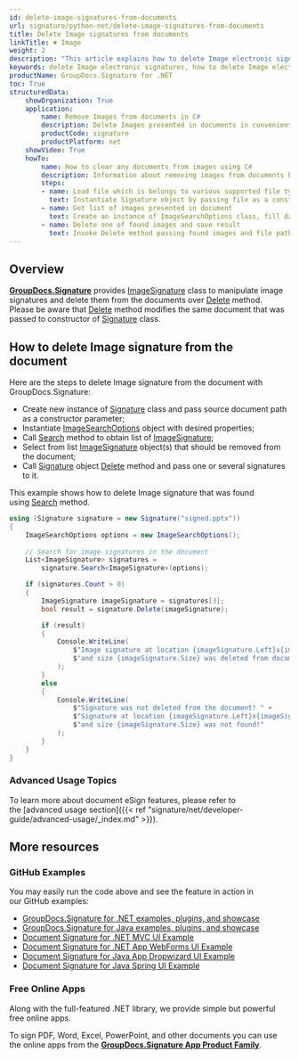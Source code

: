 ```yaml
---
id: delete-image-signatures-from-documents
url: signature/python-net/delete-image-signatures-from-documents
title: Delete Image signatures from documents
linkTitle: ✖ Image
weight: 2
description: "This article explains how to delete Image electronic signatures with GroupDocs.Signature API."
keywords: delete Image electronic signatures, how to delete Image electronic signatures
productName: GroupDocs.Signature for .NET 
toc: True
structuredData:
    showOrganization: True
    application:    
        name: Remove Images from documents in C#    
        description: Delete Images presented in documents in convenient way with C# language and GroupDocs.Signature for .NET APIs
        productCode: signature
        productPlatform: net 
    showVideo: True
    howTo:
        name: How to clear any documents from images using C# 
        description: Information about removing images from documents by C#
        steps:
        - name: Load file which is belongs to various supported file types
          text: Instantiate Signature object by passing file as a constructor parameter. You may provide either file path or file stream. 
        - name: Get list of images presented in document 
          text: Create an instance of ImageSearchOptions class, fill data and call Search method of signature.
        - name: Delete one of found images and save result 
          text: Invoke Delete method passing found images and file path for signed file. File stream can be used as well.
---
```

## Overview
[**GroupDocs.Signature**](https://products.groupdocs.com/signature/net) provides [ImageSignature](https://reference.groupdocs.com/signature/net/groupdocs.signature.domain/imagesignature) class to manipulate image signatures and delete them from the documents over [Delete](https://reference.groupdocs.com/signature/net/groupdocs.signature/signature/delete) method.  
Please be aware that [Delete](https://reference.groupdocs.com/signature/net/groupdocs.signature/signature/delete) method modifies the same document that was passed to constructor of [Signature](https://reference.groupdocs.com/signature/net/groupdocs.signature/signature) class.

## How to delete Image signature from the document
Here are the steps to delete Image signature from the document with GroupDocs.Signature:

* Create new instance of [Signature](https://reference.groupdocs.com/signature/net/groupdocs.signature/signature) class and pass source document path as a constructor parameter;
* Instantiate [ImageSearchOptions](https://reference.groupdocs.com/signature/net/groupdocs.signature.options/imagesearchoptions) object with desired properties;
* Call [Search](https://reference.groupdocs.com/signature/net/groupdocs.signature/signature/search) method to obtain list of [ImageSignature](https://reference.groupdocs.com/signature/net/groupdocs.signature.domain/imagesignature);
* Select from list [ImageSignature](https://reference.groupdocs.com/signature/net/groupdocs.signature.domain/imagesignature) object(s) that should be removed from the document;
* Call [Signature](https://reference.groupdocs.com/signature/net/groupdocs.signature/signature) object [Delete](https://reference.groupdocs.com/signature/net/groupdocs.signature/signature/delete) method and pass one or several signatures to it.  

This example shows how to delete Image signature that was found using [Search](https://reference.groupdocs.com/signature/net/groupdocs.signature/signature/search) method.

```csharp
using (Signature signature = new Signature("signed.pptx"))
{
    ImageSearchOptions options = new ImageSearchOptions();
    
    // Search for image signatures in the document
    List<ImageSignature> signatures = 
        signature.Search<ImageSignature>(options);

    if (signatures.Count > 0)
    {
        ImageSignature imageSignature = signatures[3];
        bool result = signature.Delete(imageSignature);

        if (result)
        {
            Console.WriteLine(
                $"Image signature at location {imageSignature.Left}x{imageSignature.Top} " +
                $"and size {imageSignature.Size} was deleted from document ['{fileName}']."
            );
        }
        else
        {
            Console.WriteLine(
                $"Signature was not deleted from the document! " +
                $"Signature at location {imageSignature.Left}x{imageSignature.Top} " +
                $"and size {imageSignature.Size} was not found!"
            );
        }
    }
}
```

### Advanced Usage Topics

To learn more about document eSign features, please refer to the [advanced usage section]({{< ref "signature/net/developer-guide/advanced-usage/_index.md" >}}).

## More resources

### GitHub Examples

You may easily run the code above and see the feature in action in our GitHub examples:

* [GroupDocs.Signature for .NET examples, plugins, and showcase](https://github.com/groupdocs-signature/GroupDocs.Signature-for-.NET)
* [GroupDocs.Signature for Java examples, plugins, and showcase](https://github.com/groupdocs-signature/GroupDocs.Signature-for-Java)
* [Document Signature for .NET MVC UI Example](https://github.com/groupdocs-signature/GroupDocs.Signature-for-.NET-MVC)
* [Document Signature for .NET App WebForms UI Example](https://github.com/groupdocs-signature/GroupDocs.Signature-for-.NET-WebForms)
* [Document Signature for Java App Dropwizard UI Example](https://github.com/groupdocs-signature/GroupDocs.Signature-for-Java-Dropwizard)
* [Document Signature for Java Spring UI Example](https://github.com/groupdocs-signature/GroupDocs.Signature-for-Java-Spring)

### Free Online Apps

Along with the full-featured .NET library, we provide simple but powerful free online apps.

To sign PDF, Word, Excel, PowerPoint, and other documents you can use the online apps from the **[GroupDocs.Signature App Product Family](https://products.groupdocs.app/signature/family)**.
